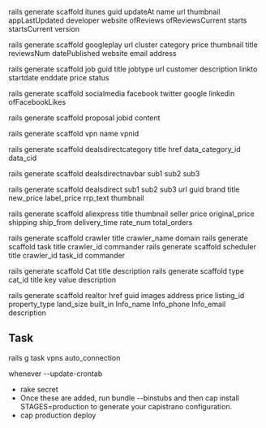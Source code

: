 rails generate scaffold itunes guid updateAt name url thumbnail appLastUpdated developer website ofReviews ofReviewsCurrent starts startsCurrent version

rails generate scaffold googleplay url cluster category price thumbnail title reviewsNum datePublished website email address

rails generate scaffold job guid title jobtype url customer description linkto startdate enddate price status 

rails generate scaffold socialmedia facebook twitter google linkedin ofFacebookLikes	 

rails generate scaffold proposal jobid content 

rails generate scaffold vpn name vpnid  	
 
rails generate scaffold dealsdirectcategory title href data_category_id data_cid
         
rails generate scaffold dealsdirectnavbar sub1 sub2 sub3 
    
rails generate scaffold dealsdirect sub1 sub2 sub3 url guid brand title new_price label_price rrp_text thumbnail

rails generate scaffold aliexpress title thumbnail seller price original_price shipping ship_from delivery_time rate_num total_orders                                     

rails generate scaffold crawler title crawler_name domain 
rails generate scaffold task title crawler_id commander
rails generate scaffold scheduler title crawler_id task_id commander

rails generate scaffold Cat title description
rails generate scaffold type cat_id title key value description 

rails generate scaffold realtor href guid images address price listing_id property_type land_size built_in Info_name Info_phone Info_email description            
    
## Task
rails g task vpns auto_connection

whenever --update-crontab
    
* rake secret
* Once these are added, run bundle --binstubs and then cap install STAGES=production to generate your capistrano configuration.
* cap production deploy